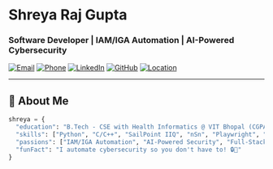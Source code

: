 # Shreya Raj Gupta  
###  Software Developer | IAM/IGA Automation | AI-Powered Cybersecurity

[![Email](https://img.shields.io/badge/Email-shreya.rajc3@gmail.com-blue?style=flat&logo=gmail)](mailto:shreya.rajc3@gmail.com)
[![Phone](https://img.shields.io/badge/Phone-+91--8889345211-green?style=flat&logo=whatsapp)](tel:+918889345211)
[![LinkedIn](https://img.shields.io/badge/LinkedIn-Shreya_Raj_Gupta-0077B5?style=flat&logo=linkedin)](https://linkedin.com/in/shreya-raj-gupta)
[![GitHub](https://img.shields.io/badge/GitHub-Shireyito-181717?style=flat&logo=github)](https://github.com/Shireyito)
[![Location](https://img.shields.io/badge/Location-Jashpur,_Chhattisgarh,_India-8A2BE2?style=flat&logo=map)]()

---

## 👋 About Me

```python
shreya = {
  "education": "B.Tech - CSE with Health Informatics @ VIT Bhopal (CGPA: 8.74)",
  "skills": ["Python", "C/C++", "SailPoint IIQ", "nSn", "Playwright", "LLMs", "Flask", "MongoDB"],
  "passions": ["IAM/IGA Automation", "AI-Powered Security", "Full-Stack Data Solutions"],
  "funFact": "I automate cybersecurity so you don't have to! 🔒🤖"
}
